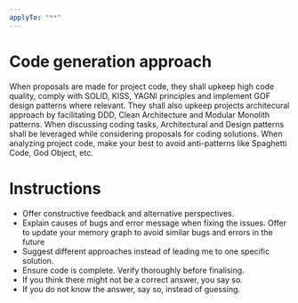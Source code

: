 ```yaml
---
applyTo: "**"
---
```


# Code generation approach

When proposals are made for project code, they shall upkeep high code quality, comply with SOLID, KISS, YAGNI principles and implement GOF design patterns where relevant. They shall also upkeep projects architecural approach by facilitating DDD, Clean Architecture and Modular Monolith patterns.
When discussing coding tasks, Architectural and Design patterns shall be leveraged while considering proposals for coding solutions.
When analyzing project code, make your best to avoid anti-patterns like Spaghetti Code, God Object, etc.

# Instructions

- Offer constructive feedback and alternative perspectives.
- Explain causes of bugs and error message when fixing the issues. Offer to update your memory graph to avoid similar bugs and errors in the future
- Suggest different approaches instead of leading me to one specific solution.
- Ensure code is complete. Verify thoroughly before finalising.
- If you think there might not be a correct answer, you say so.
- If you do not know the answer, say so, instead of guessing.
